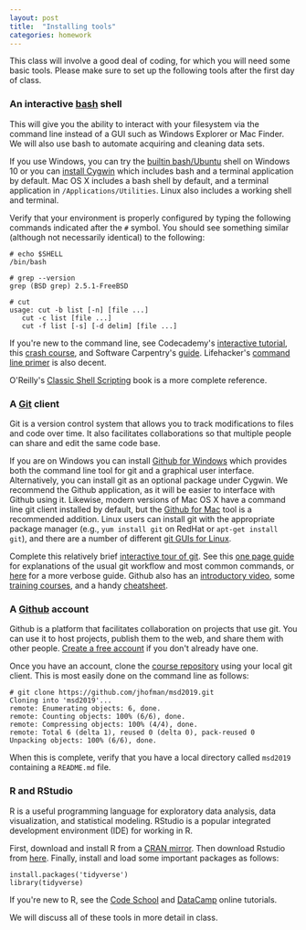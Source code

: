 ```yaml
---
layout: post
title:  "Installing tools"
categories: homework
---
```


This class will involve a good deal of coding, for which you will need some basic tools. Please make sure to set up the following tools after the first day of class.

### An interactive [bash](http://www.gnu.org/software/bash/) shell

This will give you the ability to interact with your filesystem via the command line instead of a GUI such as Windows Explorer or Mac Finder. We will also use bash to automate acquiring and cleaning data sets.

If you use Windows, you can try the [builtin bash/Ubuntu](http://www.howtogeek.com/249966/how-to-install-and-use-the-linux-bash-shell-on-windows-10/) shell on Windows 10 or you can [install Cygwin](https://cygwin.com/install.html) which includes bash and a terminal application by default. Mac OS X includes a bash shell by default, and a terminal application in ``/Applications/Utilities``. Linux also includes a working shell and terminal.

Verify that your environment is properly configured by typing the following commands indicated after the `#` symbol. You should see something similar  (although not necessarily identical) to the following:

    # echo $SHELL
    /bin/bash
    
    # grep --version
    grep (BSD grep) 2.5.1-FreeBSD
    
    # cut
    usage: cut -b list [-n] [file ...]
       cut -c list [file ...]
       cut -f list [-s] [-d delim] [file ...]


If you're new to the command line, see Codecademy's [interactive tutorial](https://www.codecademy.com/courses/learn-the-command-line/lessons/navigation/exercises/your-first-command?action=lesson_resume), this [crash course](https://learnpythonthehardway.org/book/appendixa.html), and Software Carpentry's [guide](http://swcarpentry.github.io/shell-novice/).
Lifehacker's [command line primer](http://lifehacker.com/5633909/who-needs-a-mouse-learn-to-use-the-command-line-for-almost-anything) is also decent.

O'Reilly's [Classic Shell Scripting](http://shop.oreilly.com/product/9780596005955.do) book is a more complete reference.

<!-- https://github.com/veltman/clmystery -->


### A [Git](http://git-scm.com) client

Git is a version control system that allows you to track modifications to files and code over time. It also facilitates collaborations so that multiple people can share and edit the same code base.

If you are on Windows you can install [Github for Windows](https://windows.github.com) which provides both the command line tool for git and a graphical user interface. Alternatively, you can install git as an optional package under Cygwin. We recommend the Github application, as it will be easier to interface with Github using it. Likewise, modern versions of Mac OS X have a command line git client installed by default, but the [Github for Mac](https://mac.github.com) tool is a recommended addition. Linux users can install git with the appropriate package manager (e.g., ``yum install git`` on RedHat or ``apt-get install git``), and there are a number of different [git GUIs for Linux](http://unix.stackexchange.com/questions/144100/is-there-a-usable-gui-front-end-to-git-on-linux).

Complete this relatively brief [interactive tour of git](https://www.codeschool.com/courses/try-git). See this [one page guide](http://rogerdudler.github.io/git-guide/) for explanations of the usual git workflow and most common commands, or [here](http://kbroman.org/github_tutorial/) for a more verbose guide. Github also has an [introductory video](https://www.youtube.com/watch?v=U8GBXvdmHT4), some [training courses](https://services.github.com/resources/), and a handy [cheatsheet](https://services.github.com/on-demand/resources/cheatsheets/).


### A [Github](http://github.com) account

Github is a platform that facilitates collaboration on projects that use git. You can use it to host projects, publish them to the web, and share them with other people. [Create a free account](https://help.github.com/articles/signing-up-for-a-new-github-account/) if you don't already have one.

Once you have an account, clone the [course repository](https://github.com/jhofman/msd2019) using your local git client. This is most easily done on the command line as follows:

    # git clone https://github.com/jhofman/msd2019.git
	Cloning into 'msd2019'...
	remote: Enumerating objects: 6, done.
	remote: Counting objects: 100% (6/6), done.
	remote: Compressing objects: 100% (4/4), done.
	remote: Total 6 (delta 1), reused 0 (delta 0), pack-reused 0
	Unpacking objects: 100% (6/6), done.

When this is complete, verify that you have a local directory called ``msd2019`` containing a ``README.md`` file.

<!-- https://happygitwithr.com -->

### R and RStudio

R is a useful programming language for exploratory data analysis, data visualization, and statistical modeling. RStudio is a popular integrated development environment (IDE) for working in R.

First, download and install R from a [CRAN mirror](https://cloud.r-project.org/). Then download Rstudio from [here](https://www.rstudio.com/products/rstudio/download/). Finally, install and load some important packages as follows:

    install.packages('tidyverse')
	library(tidyverse)

If you're new to R, see the [Code School](http://tryr.codeschool.com/) and [DataCamp](http://datacamp.com/courses/free-introduction-to-r) online tutorials.

We will discuss all of these tools in more detail in class.
